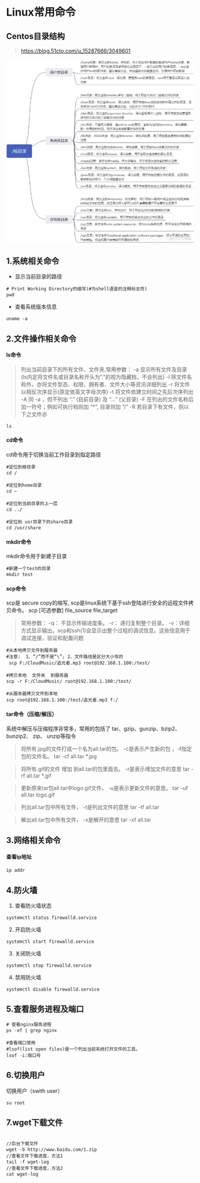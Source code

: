 # Linux常用命令
## Centos目录结构
> https://blog.51cto.com/u_15287666/3049601

![linux-dir](./img/linux-dir.webp)

## 1.系统相关命令

- 显示当前目录的路径
```Shell
# Print Working Directory的缩写(#为shell语音的注释标志符)
pwd
```
- 查看系统版本信息
```
uname -a
```

## 2.文件操作相关命令
#### ls命令
>列出当前目录下的所有文件、文件夹,常用参数：
>-a 显示所有文件及目录 (ls内定将文件名或目录名称开头为"."的视为隐藏档，不会列出)
>-l 除文件名称外，亦将文件型态、权限、拥有者、文件大小等资讯详细列出
>-r 将文件以相反次序显示(原定依英文字母次序)
>-t 将文件依建立时间之先后次序列出
>-A 同 -a ，但不列出 “.” (目前目录) 及 “…” (父目录)
>-F 在列出的文件名称后加一符号；例如可执行档则加 “*”, 目录则加 “/”
>-R 若目录下有文件，则以下之文件亦
```
ls
```

#### cd命令 
cd命令用于切换当前工作目录到指定路径
```
#定位到根目录
cd /

#定位到home目录
cd ~

#定位到当前目录的上一层
cd ../

#定位到 usr目录下的share目录
cd /usr/share
```

#### mkdir命令
mkdir命令用于新建子目录
```
#新建一个test的目录
mkdir test
```

#### scp命令
scp是 secure copy的缩写, scp是linux系统下基于ssh登陆进行安全的远程文件拷贝命令。
scp [可选参数] file_source file_target 
>常用参数：
>-q： 不显示传输进度条。
>-r： 递归复制整个目录。
>-v：详细方式显示输出。scp和ssh(1)会显示出整个过程的调试信息。这些信息用于调试连接，验证和配置问题
```
#从本地拷贝文件到服务器
#注意:  1、“/”而不是“\”; 2、文件路径是区分大小写的
 scp F:/CloudMusic/追光者.mp3 root@192.168.1.100:/test/

#拷贝本地  文件夹  到服务器
scp -r F:/CloudMusic/ root@192.168.1.100:/test/

#从服务器拷贝文件到本地
scp root@192.168.1.100:/test/追光者.mp3 f:/
```

#### tar命令（压缩/解压）
系统中解压与压缩程序非常多，常用的包括了 tar、gzip、gunzip、bzip2、bunzip2、 zip、 unzip等指令

>将所有.jpg的文件打成一个名为all.tar的包。
>-c是表示产生新的包 ，-f指定包的文件名。
>tar -cf all.tar *.jpg

>将所有.gif的文件 增加 到all.tar的包里面去。
>-r是表示增加文件的意思
>tar -rf all.tar *.gif

>更新原来tar包all.tar中logo.gif文件，
>-u是表示更新文件的意思。
>tar -uf all.tar logo.gif

>列出all.tar包中所有文件，
>-t是列出文件的意思
>tar -tf all.tar

>解出all.tar包中所有文件，
>-x是解开的意思
>tar -xf all.tar

## 3.网络相关命令
#### 查看ip地址
```shell
ip addr
```

## 4.防火墙

1. 查看防火墙状态

```shell
systemctl status firewalld.service
```

2. 开启防火墙

```shell
systemctl start firewalld.service
```
3. 关闭防火墙

```shell
systemctl stop firewalld.service
```
4. 禁用防火墙

```shell
systemctl disable firewalld.service
```
## 5.查看服务进程及端口
```shell
# 查看nginx服务进程
ps -ef | grep nginx 

#查看端口使用
#lsof(list open files)是一个列出当前系统打开文件的工具。
lsof -i:端口号
```
## 6.切换用户
切换用户（swith user）
```shell
su root
```
## 7.wget下载文件
```

//后台下载文件
wget -b http://www.baidu.com/1.zip
//查看文件下载进度，方法1
tail -f wget-log
//查看文件下载进度，方法2
cat wget-log
```
